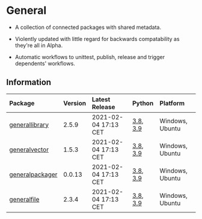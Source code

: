 # General
 - A collection of connected packages with shared metadata.

 - Violently updated with little regard for backwards compatability as they're all in Alpha.

 - Automatic workflows to unittest, publish, release and trigger dependents' workflows.

## Information
| Package                                                              | Version   | Latest Release       | Python                                                                                                                   | Platform        |
|:---------------------------------------------------------------------|:----------|:---------------------|:-------------------------------------------------------------------------------------------------------------------------|:----------------|
| [generallibrary](https://github.com/ManderaGeneral/generallibrary)   | 2.5.9     | 2021-02-04 17:13 CET | [3.8](https://www.python.org/downloads/release/python-380/), [3.9](https://www.python.org/downloads/release/python-390/) | Windows, Ubuntu |
| [generalvector](https://github.com/ManderaGeneral/generalvector)     | 1.5.3     | 2021-02-04 17:13 CET | [3.8](https://www.python.org/downloads/release/python-380/), [3.9](https://www.python.org/downloads/release/python-390/) | Windows, Ubuntu |
| [generalpackager](https://github.com/ManderaGeneral/generalpackager) | 0.0.13    | 2021-02-04 17:13 CET | [3.8](https://www.python.org/downloads/release/python-380/), [3.9](https://www.python.org/downloads/release/python-390/) | Windows, Ubuntu |
| [generalfile](https://github.com/ManderaGeneral/generalfile)         | 2.3.4     | 2021-02-04 17:13 CET | [3.8](https://www.python.org/downloads/release/python-380/), [3.9](https://www.python.org/downloads/release/python-390/) | Windows, Ubuntu |
